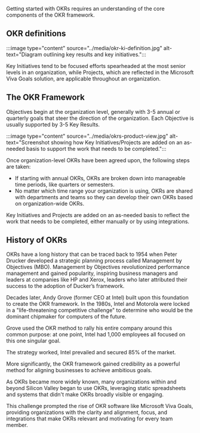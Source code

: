 Getting started with OKRs requires an understanding of the core components of the OKR framework.

## OKR definitions

:::image type="content" source="../media/okr-ki-definition.jpg" alt-text="Diagram outlining key results and key initiatives.":::

Key Initiatives tend to be focused efforts spearheaded at the most senior levels in an organization, while Projects, which are reflected in the Microsoft Viva Goals solution, are applicable throughout an organization. 

## The OKR Framework

Objectives begin at the organization level, generally with 3-5 annual or quarterly goals that steer the direction of the organization. Each Objective is usually supported by 3-5 Key Results.

:::image type="content" source="../media/okrs-product-view.jpg" alt-text="Screenshot showing how Key Initiatives/Projects are added on an as-needed basis to support the work that needs to be completed.":::

Once organization-level OKRs have been agreed upon, the following steps are taken: 

- If starting with annual OKRs, OKRs are broken down into manageable time periods, like quarters or semesters. 
- No matter which time range your organization is using, OKRs are shared with departments and teams so they can develop their own OKRs based on organization-wide OKRs.

Key Initiatives and Projects are added on an as-needed basis to reflect the work that needs to be completed, either manually or by using integrations.

## History of OKRs

OKRs have a long history that can be traced back to 1954 when Peter Drucker developed a strategic planning process called Management by Objectives (MBO). Management by Objectives revolutionized performance management and gained popularity, inspiring business managers and leaders at companies like HP and Xerox, leaders who later attributed their success to the adoption of Ducker’s framework. 

Decades later, Andy Grove (former CEO at Intel) built upon this foundation to create the OKR framework. In the 1980s, Intel and Motorola were locked in a "life-threatening competitive challenge" to determine who would be the dominant chipmaker for computers of the future.

Grove used the OKR method to rally his entire company around this common purpose: at one point, Intel had 1,000 employees all focused on this one singular goal.  

The strategy worked, Intel prevailed and secured 85% of the market.

More significantly, the OKR framework gained credibility as a powerful method for aligning businesses to achieve ambitious goals.

As OKRs became more widely known, many organizations within and beyond Silicon Valley began to use OKRs, leveraging static spreadsheets and systems that didn't make OKRs broadly visible or engaging. 

This challenge prompted the rise of OKR software like Microsoft Viva Goals, providing organizations with the clarity and alignment, focus, and integrations that make OKRs relevant and motivating for every team member.    
